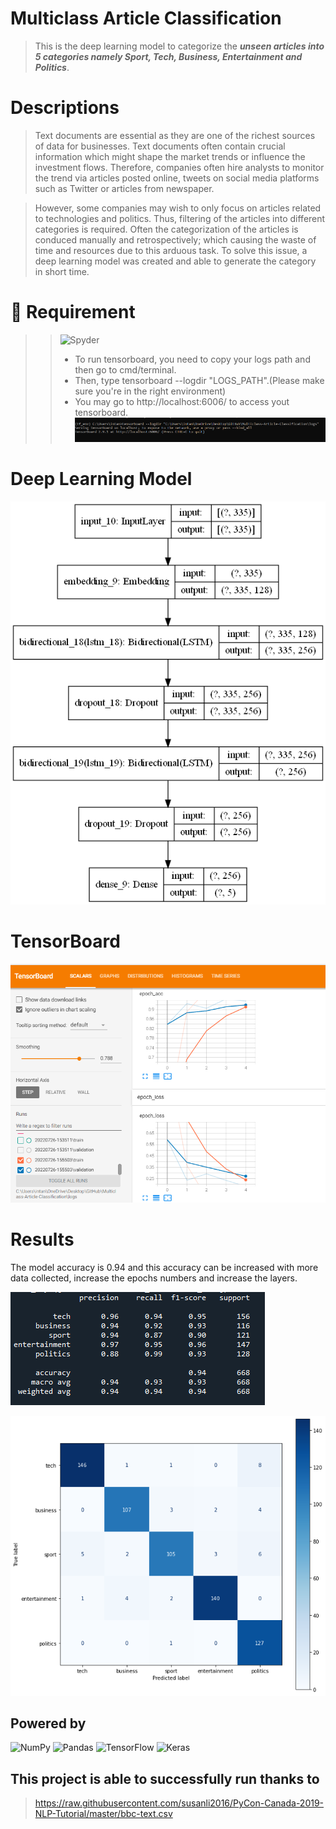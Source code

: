 # Multiclass Article Classification
> This is the deep learning model to categorize the ***unseen 
articles into 5 categories namely Sport, Tech, Business, Entertainment and 
Politics***.

# Descriptions
>Text documents are essential as they are one of the richest sources of data for 
businesses. Text documents often contain crucial information which might shape 
the market trends or influence the investment flows. Therefore, companies often 
hire analysts to monitor the trend via articles posted online, tweets on social media 
platforms such as Twitter or articles from newspaper. 

>However, some companies may wish to only focus on articles related to technologies and politics. Thus, 
filtering of the articles into different categories is required. Often the categorization of the articles is conduced manually and retrospectively; 
which causing the waste of time and resources due to this arduous task. To solve this issue, a deep learning model was created and able to generate the category in short time.

# 📙 Requirement
>> ![Spyder](https://img.shields.io/badge/Spyder-838485?style=for-the-badge&logo=spyder%20ide&logoColor=maroon)
>>
>>  - To run tensorboard, you need to copy your logs path and then go to cmd/terminal.
>>  - Then, type tensorboard --logdir "LOGS_PATH".(Please make sure you're in the right environment)
>>  - You may go to http://localhost:6006/ to access yout tensorboard.
![alt text](https://github.com/intan7/Multiclass-Article-Classification/blob/main/static/run_tensor_cmd.png)

# Deep Learning Model
![alt text](https://github.com/intan7/Multiclass-Article-Classification/blob/main/static/model.png)

# TensorBoard
![alt text](https://github.com/intan7/Multiclass-Article-Classification/blob/main/static/tensorboard_ss.png)

# Results
The model accuracy is 0.94 and this accuracy can be increased with more data collected, increase the epochs numbers and increase the layers.

![alt text](https://github.com/intan7/Multiclass-Article-Classification/blob/main/static/CR.png)

![alt text](https://github.com/intan7/Multiclass-Article-Classification/blob/main/static/CM.png)



## Powered by
![NumPy](https://img.shields.io/badge/numpy-%23013243.svg?style=for-the-badge&logo=numpy&logoColor=white)
![Pandas](https://img.shields.io/badge/pandas-%23150458.svg?style=for-the-badge&logo=pandas&logoColor=white)
![TensorFlow](https://img.shields.io/badge/TensorFlow-%23FF6F00.svg?style=for-the-badge&logo=TensorFlow&logoColor=white)
![Keras](https://img.shields.io/badge/Keras-%23D00000.svg?style=for-the-badge&logo=Keras&logoColor=white)

## This project is able to successfully run thanks to
 >https://raw.githubusercontent.com/susanli2016/PyCon-Canada-2019-NLP-Tutorial/master/bbc-text.csv
